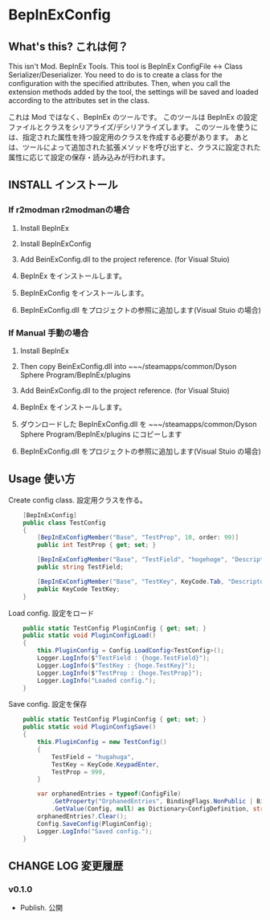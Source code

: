 # BepInExConfig

## What's this? これは何？

This isn't Mod. BepInEx Tools.
This tool is BepInEx ConfigFile <-> Class Serializer/Deserializer.
You need to do is to create a class for the configuration with the specified attributes.
Then, when you call the extension methods added by the tool, the settings will be saved and loaded according to the attributes set in the class.

これは Mod ではなく、BepInEx のツールです。
このツールは BepInEx の設定ファイルとクラスをシリアライズ/デシリアライズします。
このツールを使うには、指定された属性を持つ設定用のクラスを作成する必要があります。
あとは、ツールによって追加された拡張メソッドを呼び出すと、クラスに設定された属性に応じて設定の保存・読み込みが行われます。

## INSTALL インストール

### If r2modman r2modmanの場合
1. Install BepInEx
2. Install BepInExConfig
3. Add BeinExConfig.dll to the project reference. (for Visual Stuio)

1. BepInEx をインストールします。
2. BepInExConfig をインストールします。
3. BepInExConfig.dll をプロジェクトの参照に追加します(Visual Stuio の場合)

### If Manual 手動の場合
1. Install BepInEx
2. Then copy BeinExConfig.dll into ~~~/steamapps/common/Dyson Sphere Program/BepInEx/plugins
3. Add BeinExConfig.dll to the project reference. (for Visual Stuio)

1. BepInEx をインストールします。
2. ダウンロードした BepInExConfig.dll を ~~~/steamapps/common/Dyson Sphere Program/BepInEx/plugins にコピーします
3. BepInExConfig.dll をプロジェクトの参照に追加します(Visual Stuio の場合)

## Usage 使い方

Create config class.
設定用クラスを作る。
``` TestConfig.cs
    [BepInExConfig]
    public class TestConfig
    {
        [BepInExConfigMember("Base", "TestProp", 10, order: 99)]
        public int TestProp { get; set; }

        [BepInExConfigMember("Base", "TestField", "hogehoge", "Descripton", order: 0)]
        public string TestField;

        [BepInExConfigMember("Base", "TestKey", KeyCode.Tab, "Descripton", order: 1)]
        public KeyCode TestKey;
    }
```

Load config.
設定をロード
```LoadConfig.cs
    public static TestConfig PluginConfig { get; set; }
    public static void PluginConfigLoad()
    {
        this.PluginConfig = Config.LoadConfig<TestConfig>();
        Logger.LogInfo($"TestField : {hoge.TestField}");
        Logger.LogInfo($"TestKey : {hoge.TestKey}");
        Logger.LogInfo($"TestProp : {hoge.TestProp}");
        Logger.LogInfo("Loaded config.");
    }
```

Save config.
設定を保存
```SaveConfig.cs
    public static TestConfig PluginConfig { get; set; }
    public static void PluginConfigSave()
    {
        this.PluginConfig = new TestConfig()
        {
            TestField = "hugahuga",
            TestKey = KeyCode.KeypadEnter,
            TestProp = 999,
        }

        var orphanedEntries = typeof(ConfigFile)
            .GetProperty("OrphanedEntries", BindingFlags.NonPublic | BindingFlags.Instance)
            .GetValue(Config, null) as Dictionary<ConfigDefinition, string>;
        orphanedEntries?.Clear();
        Config.SaveConfig(PluginConfig);
        Logger.LogInfo("Saved config.");
    }
```

## CHANGE LOG 変更履歴

### v0.1.0

 - Publish. 公開


